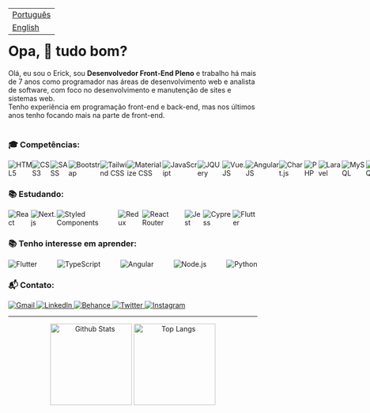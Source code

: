<table align="right">
 <tr><td><a href="README.md">Português</a></td></tr>
 <tr><td><a href="README_en.md">English</a></td></tr>
</table>

# Opa, 👋 tudo bom?


Olá, eu sou o Erick, sou <strong>Desenvolvedor Front-End Pleno</strong> e trabalho há mais de 7 anos como programador nas áreas de desenvolvimento web e analista de software, com foco no desenvolvimento e manutenção de sites e sistemas web. <br>Tenho experiência em programação front-end e back-end, mas nos últimos anos tenho focando mais na parte de front-end.<br>
<br>

<h3 align="left">🎓 Competências:</h3>
<div style="display: flex; justify-content: space-between">
    <img alt="HTML5" src="https://img.shields.io/badge/HTML5-E34F26?style=for-the-badge&logo=html5&logoColor=white">
    <img alt="CSS3" src="https://img.shields.io/badge/CSS3-1572B6?style=for-the-badge&logo=css3&logoColor=white">
    <img alt="SASS" src="https://img.shields.io/badge/Sass-CC6699?style=for-the-badge&logo=sass&logoColor=white">
    <img alt="Bootstrap" src="https://img.shields.io/badge/Bootstrap-563D7C?style=for-the-badge&logo=bootstrap&logoColor=white">
    <img alt="Tailwind CSS" src="https://img.shields.io/badge/Tailwind_CSS-38B2AC?style=for-the-badge&logo=tailwind-css&logoColor=white">
    <img alt="Materialize CSS" src="https://img.shields.io/badge/-materialize--css-ff69b4?style=for-the-badge&logo=materialize--css&logoColor=white">
    <img alt="JavaScript" src="https://img.shields.io/badge/JavaScript-F7DF1E?style=for-the-badge&logo=javascript&logoColor=black">
    <img alt="JQUery" src="https://img.shields.io/badge/jQuery-0769AD?style=for-the-badge&logo=jquery&logoColor=white">
    <img alt="Vue.JS" src="https://img.shields.io/badge/Vue.js-35495E?style=for-the-badge&logo=vuedotjs&logoColor=4FC08D">
    <img alt="AngularJS" src="https://img.shields.io/badge/AngularJS-E23237?style=for-the-badge&logo=angularjs&logoColor=white">
    <img alt="Chart.js" src="https://img.shields.io/badge/Chart.js-FF6384?style=for-the-badge&logo=chartdotjs&logoColor=white">
    <img alt="PHP" src="https://img.shields.io/badge/PHP-777BB4?style=for-the-badge&logo=php&logoColor=white">
    <img alt="Laravel" src="https://img.shields.io/badge/Laravel-FF2D20?style=for-the-badge&logo=laravel&logoColor=white">
    <img alt="MySQL" src="https://img.shields.io/badge/MySQL-00000F?style=for-the-badge&logo=mysql&logoColor=white">
    <img alt="PostgreSQL" src="https://img.shields.io/badge/PostgreSQL-316192?style=for-the-badge&logo=postgresql&logoColor=white">
    <img alt="Firebase" src="https://img.shields.io/badge/firebase-ffca28?style=for-the-badge&logo=firebase&logoColor=black">
    <img alt="Wordpress" src="https://img.shields.io/badge/Wordpress-21759B?style=for-the-badge&logo=wordpress&logoColor=white">
    <img alt="Git" src="https://img.shields.io/badge/Git-F05032?style=for-the-badge&logo=git&logoColor=white">
    <img alt="Heroku" src="https://img.shields.io/badge/Heroku-430098?style=for-the-badge&logo=heroku&logoColor=white">
    <!-- <img alt="" src=""> -->
</div>

<h3 align="left">📚 Estudando:</h3>
<div style="display: flex; justify-content: space-between">
    <img alt="React" src="https://img.shields.io/badge/React-20232A?style=for-the-badge&logo=react&logoColor=61DAFB">
    <img alt="Next.js" src="https://img.shields.io/badge/next.js-000000?style=for-the-badge&logo=nextdotjs&logoColor=white">
    <img alt="Styled Components" src="https://img.shields.io/badge/styled--components-DB7093?style=for-the-badge&logo=styled-components&logoColor=white">
    <img alt="Redux" src="https://img.shields.io/badge/Redux-593D88?style=for-the-badge&logo=redux&logoColor=white">
    <img alt="React Router" src="https://img.shields.io/badge/React_Router-CA4245?style=for-the-badge&logo=react-router&logoColor=white">
    <img alt="Jest" src="https://img.shields.io/badge/Jest-C21325?style=for-the-badge&logo=jest&logoColor=white">
    <img alt="Cypress" src="https://img.shields.io/badge/Cypress-17202C?style=for-the-badge&logo=cypress&logoColor=white">
    <img alt="Flutter" src="https://img.shields.io/badge/Flutter-02569B?style=for-the-badge&logo=flutter&logoColor=white">  
</div>

<h3 align="left">📚 Tenho interesse em aprender:</h3>
<div style="display: flex; justify-content: space-between">
    <img alt="Flutter" src="https://img.shields.io/badge/Flutter-02569B?style=for-the-badge&logo=flutter&logoColor=white">  
    <img alt="TypeScript" src="https://img.shields.io/badge/TypeScript-007ACC?style=for-the-badge&logo=typescript&logoColor=white">
    <img alt="Angular" src="https://img.shields.io/badge/Angular-DD0031?style=for-the-badge&logo=angular&logoColor=white"/>
    <img alt="Node.js" src="https://img.shields.io/badge/Node.js-43853D?style=for-the-badge&logo=node.js&logoColor=white"/>
    <img alt="Python" src="https://img.shields.io/badge/Python-14354C?style=for-the-badge&logo=python&logoColor=white"/>
</div>

<h3 align="left">📬 Contato: </h3>
<p align="left">
    <a href="mailto:j.erick.primo@gmail.com" target="_blank">
        <img src="https://img.shields.io/badge/erickmedrado-D14836?style=for-the-badge&logo=gmail&logoColor=white" alt="Gmail">
    </a>
    <a href="https://www.linkedin.com/in/erickmedrado/" target="_blank">
        <img src="https://img.shields.io/badge/LinkedIn-0077B5?style=for-the-badge&logo=linkedin&labelColor=blue" alt="LinkedIn">
    </a>
    <a href="https://www.behance.net/erickmedrado" target="_blank">
        <img src="https://img.shields.io/badge/-Behance-blue?style=for-the-badge&logo=behance&logoColor=white" alt="Behance">
    </a>
    <a href="https://twitter.com/dev_medrado" target="_blank">
        <img src="https://img.shields.io/badge/Twitter-1DA1F2?style=for-the-badge&logo=twitter&logoColor=white" alt="Twitter">
    </a>
    <a href="https://www.instagram.com/medrado.erick/" target="_blank">
        <img src="https://img.shields.io/badge/Instagram-E4405F?style=for-the-badge&logo=instagram&logoColor=white" alt="Instagram">
    </a>
</p>
<hr>
<p align="center">
    <img src="https://github-readme-stats.vercel.app/api?username=erickmedrado&show_icons=true&theme=dark&hide_border=true&cache_seconds=1800&locale=en" alt="Github Stats" height="165"/>
    <img src="https://github-readme-stats.vercel.app/api/top-langs/?username=erickmedrado&layout=compact&langs_count=8&theme=dark&hide_border" alt="Top Langs"  height="165" />
</p>

<!-- ![Snake animation](https://platane.github.io/snk/) -->


<!---
erickmedrado/erickmedrado is a ✨ special ✨ repository because its `README.md` (this file) appears on your GitHub profile.
You can click the Preview link to take a look at your changes.
--->
